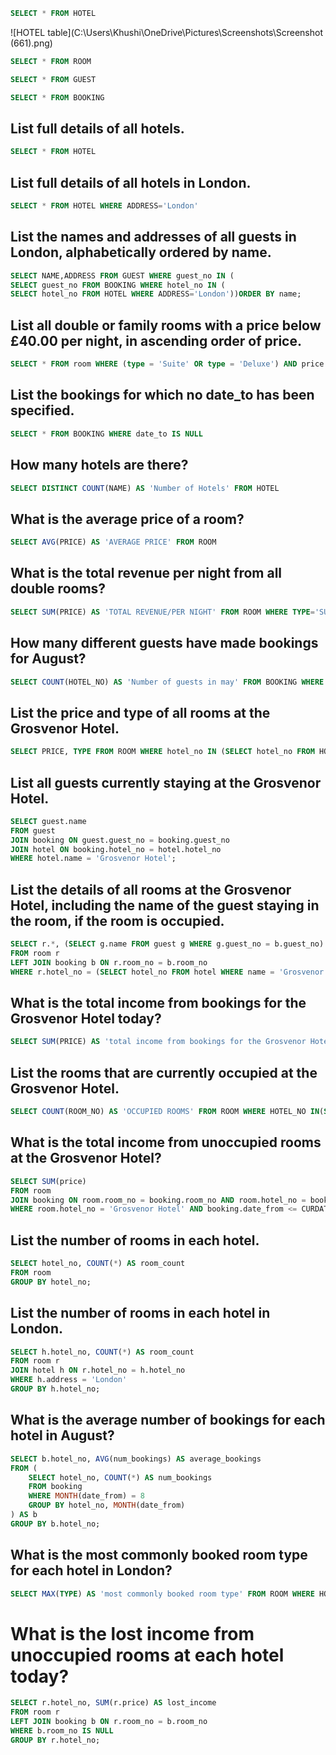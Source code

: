 ```sql
SELECT * FROM HOTEL
```
![HOTEL table](C:\Users\Khushi\OneDrive\Pictures\Screenshots\Screenshot (661).png)

```sql
SELECT * FROM ROOM
```
```sql
SELECT * FROM GUEST
```
```sql
SELECT * FROM BOOKING
```
## List full details of all hotels.
```sql
SELECT * FROM HOTEL
```

## List full details of all hotels in London.
```sql
SELECT * FROM HOTEL WHERE ADDRESS='London'
```
## List the names and addresses of all guests in London, alphabetically ordered by name.
```sql
SELECT NAME,ADDRESS FROM GUEST WHERE guest_no IN (
SELECT guest_no FROM BOOKING WHERE hotel_no IN (
SELECT hotel_no FROM HOTEL WHERE ADDRESS='London'))ORDER BY name;
```

## List all double or family rooms with a price below £40.00 per night, in ascending order of price.
```sql
SELECT * FROM room WHERE (type = 'Suite' OR type = 'Deluxe') AND price < 40.00 ORDER BY price ASC;
```

## List the bookings for which no date_to has been specified.
```sql
SELECT * FROM BOOKING WHERE date_to IS NULL
```

## How many hotels are there?
```sql
SELECT DISTINCT COUNT(NAME) AS 'Number of Hotels' FROM HOTEL 
```

## What is the average price of a room?
```sql
SELECT AVG(PRICE) AS 'AVERAGE PRICE' FROM ROOM
```

## What is the total revenue per night from all double rooms?
```sql
SELECT SUM(PRICE) AS 'TOTAL REVENUE/PER NIGHT' FROM ROOM WHERE TYPE='SUITE'
```

## How many different guests have made bookings for August?
```sql
SELECT COUNT(HOTEL_NO) AS 'Number of guests in may' FROM BOOKING WHERE DATE_FROM BETWEEN '2022-08-01 00:00:00.000' AND '2022-08-30 00:00:00.000'
```

## List the price and type of all rooms at the Grosvenor Hotel.
```sql
SELECT PRICE, TYPE FROM ROOM WHERE hotel_no IN (SELECT hotel_no FROM HOTEL WHERE NAME = 'Grosvenor Hotel');
```

## List all guests currently staying at the Grosvenor Hotel.
```sql
SELECT guest.name
FROM guest
JOIN booking ON guest.guest_no = booking.guest_no
JOIN hotel ON booking.hotel_no = hotel.hotel_no
WHERE hotel.name = 'Grosvenor Hotel';
```

## List the details of all rooms at the Grosvenor Hotel, including the name of the guest staying in the room, if the room is occupied.
```sql
SELECT r.*, (SELECT g.name FROM guest g WHERE g.guest_no = b.guest_no) AS guest_name
FROM room r
LEFT JOIN booking b ON r.room_no = b.room_no
WHERE r.hotel_no = (SELECT hotel_no FROM hotel WHERE name = 'Grosvenor Hotel');
```

## What is the total income from bookings for the Grosvenor Hotel today?
```sql
SELECT SUM(PRICE) AS 'total income from bookings for the Grosvenor Hotel' FROM ROOM WHERE HOTEL_NO IN (SELECT HOTEL_NO FROM HOTEL WHERE NAME = 'Grosvenor Hotel')
```

## List the rooms that are currently occupied at the Grosvenor Hotel.
```sql
SELECT COUNT(ROOM_NO) AS 'OCCUPIED ROOMS' FROM ROOM WHERE HOTEL_NO IN(SELECT HOTEL_NO FROM HOTEL WHERE NAME = 'Grosvenor Hotel')
```

## What is the total income from unoccupied rooms at the Grosvenor Hotel?
```sql
SELECT SUM(price)
FROM room
JOIN booking ON room.room_no = booking.room_no AND room.hotel_no = booking.hotel_no
WHERE room.hotel_no = 'Grosvenor Hotel' AND booking.date_from <= CURDATE() AND booking.date_to >= CURDATE();
```

## List the number of rooms in each hotel.
```sql
SELECT hotel_no, COUNT(*) AS room_count
FROM room
GROUP BY hotel_no;
```

## List the number of rooms in each hotel in London.
```sql
SELECT h.hotel_no, COUNT(*) AS room_count
FROM room r
JOIN hotel h ON r.hotel_no = h.hotel_no
WHERE h.address = 'London'
GROUP BY h.hotel_no;
```

## What is the average number of bookings for each hotel in August?
```sql
SELECT b.hotel_no, AVG(num_bookings) AS average_bookings
FROM (
    SELECT hotel_no, COUNT(*) AS num_bookings
    FROM booking
    WHERE MONTH(date_from) = 8
    GROUP BY hotel_no, MONTH(date_from)
) AS b
GROUP BY b.hotel_no;
```

## What is the most commonly booked room type for each hotel in London?
```sql
SELECT MAX(TYPE) AS 'most commonly booked room type' FROM ROOM WHERE HOTEL_NO IN (SELECT HOTEL_NO FROM HOTEL WHERE ADDRESS='London')
```

# What is the lost income from unoccupied rooms at each hotel today?
```sql
SELECT r.hotel_no, SUM(r.price) AS lost_income
FROM room r
LEFT JOIN booking b ON r.room_no = b.room_no
WHERE b.room_no IS NULL
GROUP BY r.hotel_no;
```
